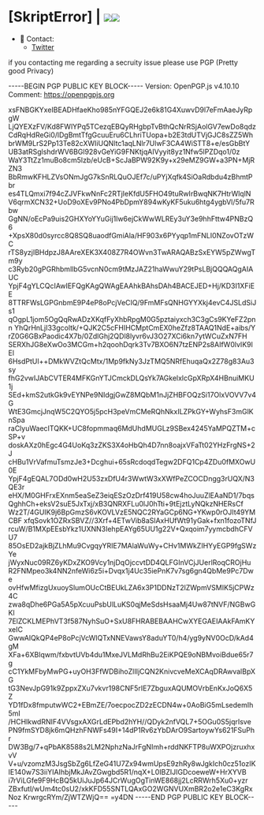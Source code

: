 # [SkriptError] | ![](https://komarev.com/ghpvc/?username=SkriptError)![](https://hit.yhype.me/github/profile?user_id=55073114)


- 📱 Contact:
  - [Twitter](https://twitter.com/skripterror "skripterror")

if you contacting me regarding a secruity issue please use PGP (Pretty good Privacy)

-----BEGIN PGP PUBLIC KEY BLOCK-----
Version: OpenPGP.js v4.10.10
Comment: https://openpgpjs.org

xsFNBGKYxeIBEADHfaeKho985nYFGQEJ2e6k81G4XuwvD9l7eFmAaeJyRpgW
LjQYEXzFV/Kd8FWlYPq5TCezqEBQyRHgbpTvBthQcNrRSjAolGV7ewDo8qdz
CdRqHdReGi0/lDgBmtTfgGcuuEru6CLhriTUopa+b2E3tdUTVjGJC8sZZ5Wh
brWM9LrS2Pp13Te82cXWIiUQNltc1aqLNlr7UlwF3CA4WiSTT8+e/esGbBtY
UB3atRSglshdrWV6BGl928vGeYiG9FNKtjqAIVyyit8yz1Nfw5lPZDqo1/0z
WaY3TtZz1muBo8cm5lzb/eUcB+ScJaBPW92K9y+x29eMZ9GW+a3PN+MjRZN3
BbRmwKFHLZVsONmJgG7kSnRLQuOJEf7c/uPYjXqfk4SiOaRdbdu4zBhmtPbr
es4TLQmxi7f94cZJVFkwNnFc2RTjIeKfdU5FHO49tuRwIrBwqNK7HtrWlqlN
V6qrmXCN32+UoD9oXEv9PNo4PbDpmY894wKyKF5uku6htg4ygbVl/5fu7Rbw
GgNN/oEcPa9uis2GHXYoYYuGij1lw6ejCkWwWLREy3uY3e9hhFttw4PNBzQ6
+XpsX80d0syrcc8Q8SQ8uaodfGmiAla/HF903x6PYyqp1mFNLI0NZovOTzWC
rTS8yzjIBHdpzJ8AAreXEK3X408Z7R4OWvn3TwARAQABzSxEYW5pZWwgTm9y
c3Ryb20gPGRhbmllbG5vcnN0cm9tMzJAZ21haWwuY29tPsLBjQQQAQgAIAUC
YpjF4gYLCQcIAwIEFQgKAgQWAgEAAhkBAhsDAh4BACEJED+Hj/KD3I1XFiEE
8TTRFWsLGPGnbmE9P4eP8oPcjVeCIQ/9FmMFsQNHGYYXkj4evC4JSLdSiJs1
qOgpL1jom5OgQqRwADzXKqfFyXhbRpgM0G5pztaiyxch3C3gCs9KYeFZ2pnn
YhQrHnLjI33gcoltk/+QJK2C5cFHIHCMptCmEX0heZfz8TAAQ1NdE+aibs/Y
rZ0G6GBxPaodic4X7b/0ZdlGhj2QDl8lyvr6vJ3O27XCi6kn7ytWCuZxN7FH
SERXhJG8eXwOo3MCGm+h2qoohDqrk3Tv7BXO6N7tzENP2s8AIfW0lvIK9lEl
6HsdPtUl++DMkWVZtQcMtx/1Mp9fkNy3JzTMQ5NRfEhuqaQx2Z78g83Au3sy
fhG2vwIJAbCVTER4MFKGnYTJCmckDLQsYk7AGkelxlcGpXRpX4HBnuiMKU1j
SEd+kmS2utkGk9vEYNPe9NIdgjGwZ8MQbM1nJjZHBFOQzSi17OlxVOVV7v4G
WtE3GmcjJnqW5C2QYO5j5pcH3peVmCMeRQhNkxILZPkGY+WyhsF3mGlKnSpa
raClyuWaecITQKK+UC8fopmmaq6MdUhdMUGLz9SBex4245YaMPQZTM+cSP+v
doskAXz0hEgc4G4UoKq3zZKS3X4oHbQh4D7nn8oajxVFaTt02YHzFrgNS+2J
cHBu1VrVafmuTsmzJe3+Dcghui+65sRcdoqdTegw2DFQ1Cp4ZDu0fMXOwU0E
YpjF4gEQAL7ODd0wH2U53zxDfU4r3WwtW3xXWfPeZCOCDngg3rUQX/N3QE3r
eHX/M0GHFrxEXnm5eaSeZ3eiqESzOzDrf419U58cw4hoJuuZlEAaND1/7bqs
QghhCh+eksV2suE5JxTxj/xB3QNRXFLu0lJ0hTti+9tEjztLyNQkzNHERsCf
Wz2T/4GUIK9j6BpGmzS6vKOVLVzE5NQC2RYaGCp6NG+YKwp0rOJIt49YMCBF
xfqSovk1OZRxSBVZ//3Xrf+4ETwVib8aSlAxHUfWt91yGak+fxn1fozoTNfJ
rcuW/B1MXpEEsbYkz1UXNN3IehpEAYg65UU1g22V+Qxqoim7yymcbdhCFVU7
85OsED2ajkBjZLhMu9CvgqyYRIE7MAlaWuWy+CHv1MWkZIHYyEGP9fgSWzYe
jWyxNuc09RZ6yKDxZKO9Vcy1njDqOjccvtDD4QLFGInVCjJUerlRoqCROjHu
R2FNMpeo3k4NN2nfeWi6z5i+Dvqx1j4Uc35iePnK7v7sg6gn4QbMe9Pc7Dwe
ovHfwMfizgUxuoySlumOUcCtBEUkLZA6x3P1DDNzT2lZWpmVSMIK5jCPWz4C
zwa8qDhe6PGa5A5pXcuuPsbUlLuKS0qjMeSdsHsaaMj4Uw87tNVF/NGBwGKl
7ElZCKLMEPhVT3f587NyhSuO+SxU8FHRABEBAAHCwXYEGAEIAAkFAmKYxeIC
GwwAIQkQP4eP8oPcjVcWIQTxNNEVawsY8aduYT0/h4/yg9yNV0OcD/kAd4gM
XFa+6XBlqwm/fxbvtUVb4du1MxeJVLMdRhBu2EiKPQE9oNBMvoiBdue65r7g
cC1YkMFbyMwPG+uyOH3FfWDBihoZlIIjCQN2KnivcveMeXCAqDRAwvalBpXG
tG3NevJpG91k9ZppxZXu7vkvr198CNF5rIE7ZbguxAQUMOVrbEnKxJoQ6X5Z
YD1fDx8fmputwWC2+EBmZE/7oecpocZD2zECDN4w+0AoBiG5mLsedemIh5mI
/HCHlkwdRNIF4VVsgxAXGrLdEPbd2hYH//QDyk2nfVQL7+5OGu0S5jqrIsve
PN9fmSYD8jk6mQHzhFNWFs49I+14dP1Rv6zYbDArO9SartoywYs621FSuPhr
DW3Bg/7+qPbAK8588s2LM2NphzNaJrFgNImh+rddNKFTP8uWXPOjzruxhxvV
V+u/vzomzM3JsgSbZg6LfZeG41U7Zx94wmUpsE9zhRy8wJgkIch0cz51ozIK
IE140w7S3iiYIAIhbjMkJAvZGwgbd5R1/nqX+L0IBZIJIGDcoeweW+HrXYVB
i7rViLGfe9F9HcBQ5kUiJuJp64JCrWugOgTinWE868jj2LcRRWrh5Xu0+yzr
ZBxfutl/wUm4tc0sU2/xkKFD55SNTLQAxGO2WGNVUXmBR2o2e1eC3KgRxNoz
KrwrgcRYm/ZjWTZWjQ==
=y4DN
-----END PGP PUBLIC KEY BLOCK-----
